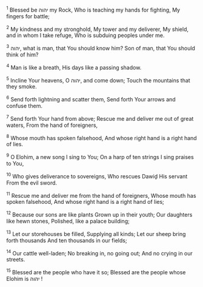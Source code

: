 <sup>1</sup> Blessed be יהוה my Rock, Who is teaching my hands for fighting, My fingers for battle;

<sup>2</sup> My kindness and my stronghold, My tower and my deliverer, My shield, and in whom I take refuge, Who is subduing peoples under me.

<sup>3</sup> יהוה, what is man, that You should know him? Son of man, that You should think of him?

<sup>4</sup> Man is like a breath, His days like a passing shadow.

<sup>5</sup> Incline Your heavens, O יהוה, and come down; Touch the mountains that they smoke.

<sup>6</sup> Send forth lightning and scatter them, Send forth Your arrows and confuse them.

<sup>7</sup> Send forth Your hand from above; Rescue me and deliver me out of great waters, From the hand of foreigners,

<sup>8</sup> Whose mouth has spoken falsehood, And whose right hand is a right hand of lies.

<sup>9</sup> O Elohim, a new song I sing to You; On a harp of ten strings I sing praises to You,

<sup>10</sup> Who gives deliverance to sovereigns, Who rescues Dawiḏ His servant From the evil sword.

<sup>11</sup> Rescue me and deliver me from the hand of foreigners, Whose mouth has spoken falsehood, And whose right hand is a right hand of lies;

<sup>12</sup> Because our sons are like plants Grown up in their youth; Our daughters like hewn stones, Polished, like a palace building;

<sup>13</sup> Let our storehouses be filled, Supplying all kinds; Let our sheep bring forth thousands And ten thousands in our fields;

<sup>14</sup> Our cattle well-laden; No breaking in, no going out; And no crying in our streets.

<sup>15</sup> Blessed are the people who have it so; Blessed are the people whose Elohim is יהוה !

